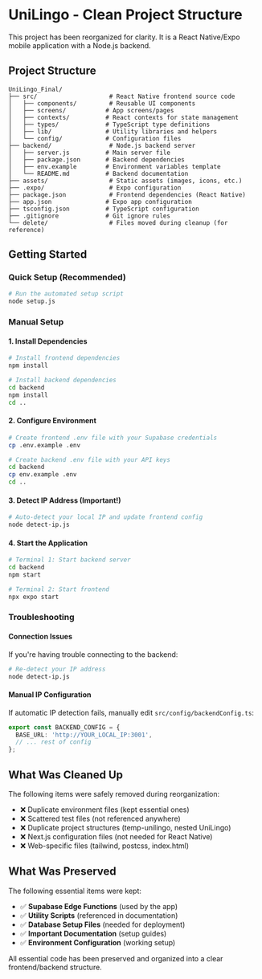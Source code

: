# UniLingo - Clean Project Structure

This project has been reorganized for clarity. It is a React Native/Expo mobile application with a Node.js backend.

## Project Structure

```
UniLingo_Final/
├── src/                    # React Native frontend source code
│   ├── components/         # Reusable UI components
│   ├── screens/           # App screens/pages
│   ├── contexts/          # React contexts for state management
│   ├── types/             # TypeScript type definitions
│   ├── lib/               # Utility libraries and helpers
│   └── config/            # Configuration files
├── backend/                # Node.js backend server
│   ├── server.js          # Main server file
│   ├── package.json       # Backend dependencies
│   ├── env.example        # Environment variables template
│   └── README.md          # Backend documentation
├── assets/                 # Static assets (images, icons, etc.)
├── .expo/                  # Expo configuration
├── package.json            # Frontend dependencies (React Native)
├── app.json               # Expo app configuration
├── tsconfig.json          # TypeScript configuration
├── .gitignore             # Git ignore rules
└── delete/                 # Files moved during cleanup (for reference)
```

## Getting Started

### Quick Setup (Recommended)
```bash
# Run the automated setup script
node setup.js
```

### Manual Setup

#### 1. Install Dependencies
```bash
# Install frontend dependencies
npm install

# Install backend dependencies
cd backend
npm install
cd ..
```

#### 2. Configure Environment
```bash
# Create frontend .env file with your Supabase credentials
cp .env.example .env

# Create backend .env file with your API keys
cd backend
cp env.example .env
cd ..
```

#### 3. Detect IP Address (Important!)
```bash
# Auto-detect your local IP and update frontend config
node detect-ip.js
```

#### 4. Start the Application
```bash
# Terminal 1: Start backend server
cd backend
npm start

# Terminal 2: Start frontend
npx expo start
```

### Troubleshooting

#### Connection Issues
If you're having trouble connecting to the backend:
```bash
# Re-detect your IP address
node detect-ip.js
```

#### Manual IP Configuration
If automatic IP detection fails, manually edit `src/config/backendConfig.ts`:
```typescript
export const BACKEND_CONFIG = {
  BASE_URL: 'http://YOUR_LOCAL_IP:3001',
  // ... rest of config
};
```

## What Was Cleaned Up

The following items were safely removed during reorganization:
- ❌ Duplicate environment files (kept essential ones)
- ❌ Scattered test files (not referenced anywhere)
- ❌ Duplicate project structures (temp-unilingo, nested UniLingo)
- ❌ Next.js configuration files (not needed for React Native)
- ❌ Web-specific files (tailwind, postcss, index.html)

## What Was Preserved

The following essential items were kept:
- ✅ **Supabase Edge Functions** (used by the app)
- ✅ **Utility Scripts** (referenced in documentation)
- ✅ **Database Setup Files** (needed for deployment)
- ✅ **Important Documentation** (setup guides)
- ✅ **Environment Configuration** (working setup)

All essential code has been preserved and organized into a clear frontend/backend structure.
